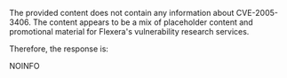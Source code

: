 The provided content does not contain any information about CVE-2005-3406. The content appears to be a mix of placeholder content and promotional material for Flexera's vulnerability research services.

Therefore, the response is:

NOINFO